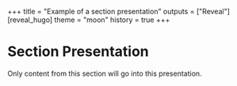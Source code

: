 +++
title = "Example of a section presentation"
outputs = ["Reveal"]
[reveal_hugo]
theme = "moon"
history = true
+++

# Section Presentation

Only content from this section will go into this presentation.